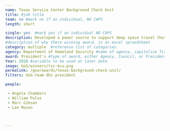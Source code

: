 ```yaml
---
name: Texas Service Center Background Check Unit
title: #job title
team: no #mark no if an individual, NO CAPS
length: short

single: yes  #mark yes if an individual NO CAPS
description: Developed a power source to support deep space travel that outlasts existing fuel sources. Using Stirling-engine  technology, this team tested a fuel source that paves the way for future manned missions to Mars and ensures that astronauts have adequate electrical power for long-term missions.
#description of why there winning award, in an excel spreadsheet
category: multiple  #reference list of categories
agency: Department of Homeland Security #name of agency, capitalize first letter of each name
award: President's #type of award, either Agency, Council, or President's; this is case sensitive so make sure to match the options listed exactly. This section generates the format of the card
Year: 2018 #variable to be used at later date
image: GoG/winners/tsc-bcu.png
permalink: /gearawards/texas-background-check-unit/
filters: GoG-team dhs president

people:

 - Angela Chambers
 - William Pulse
 - Marc Gibson
 - Lee Mason



---
```


